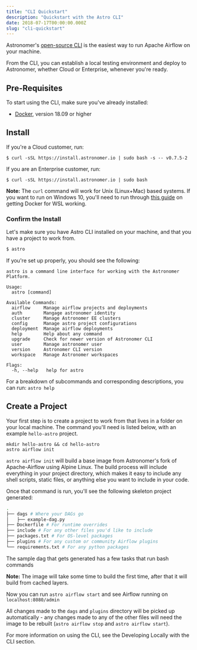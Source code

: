 ```yaml
---
title: "CLI Quickstart"
description: "Quickstart with the Astro CLI"
date: 2018-07-17T00:00:00.000Z
slug: "cli-quickstart"
---
```


Astronomer's [open-source CLI](https://github.com/astronomer/astro-cli) is the easiest way to run Apache Airflow on your machine. 

From the CLI, you can establish a local testing environment and deploy to Astronomer, whether Cloud or Enterprise, whenever you're ready.

## Pre-Requisites

To start using the CLI, make sure you've already installed:

- [Docker](https://www.docker.com/), version 18.09 or higher 

## Install

If you're a Cloud customer, run:

```
$ curl -sSL https://install.astronomer.io | sudo bash -s -- v0.7.5-2
```

If you are an Enterprise customer, run:

```
$ curl -sSL https://install.astronomer.io | sudo bash
```

**Note:** The `curl` command will work for Unix (Linux+Mac) based systems. If you want to run on Windows 10, you'll need to run through [this guide](https://www.astronomer.io/docs/cli-installation-windows-10) on getting Docker for WSL working.

### Confirm the Install

Let's make sure you have Astro CLI installed on your machine, and that you have a project to work from.

```bash
$ astro
```

If you're set up properly, you should see the following:

```
astro is a command line interface for working with the Astronomer Platform.

Usage:
  astro [command]

Available Commands:
  airflow     Manage airflow projects and deployments
  auth        Mangage astronomer identity
  cluster     Manage Astronomer EE clusters
  config      Manage astro project configurations
  deployment  Manage airflow deployments
  help        Help about any command
  upgrade     Check for newer version of Astronomer CLI
  user        Manage astronomer user
  version     Astronomer CLI version
  workspace   Manage Astronomer workspaces

Flags:
  -h, --help   help for astro
```

For a breakdown of subcommands and corresponding descriptions, you can run: `astro help`

## Create a Project

Your first step is to create a project to work from that lives in a folder on your local machine. The command you'll need is listed below, with an example `hello-astro` project.

 ```
mkdir hello-astro && cd hello-astro
astro airflow init
 ```

`astro airflow init` will build a base image from Astronomer's fork of Apache-Airflow using Alpine Linux. The build process will include everything in your project directory, which makes it easy to include any shell scripts, static files, or anything else you want to include in your code.

Once that command is run, you'll see the following skeleton project generated:

```bash
.
├── dags # Where your DAGs go
│   ├── example-dag.py
├── Dockerfile # For runtime overrides
├── include # For any other files you'd like to include
├── packages.txt # For OS-level packages
├── plugins # For any custom or community Airflow plugins
└── requirements.txt # For any python packages
```
The sample dag that gets generated has a few tasks that run bash commands

**Note:** The image will take some time to build the first time, after that it will build from cached layers.

Now you can run `astro airflow start` and see Airflow running on `localhost:8080/admin`

All changes made to the `dags` and `plugins` directory will be picked up automatically - any changes made to any of the other files will need the image to be rebuilt (`astro airflow stop` and `astro airflow start`).

For more information on using the CLI, see the Developing Locally with the CLI section.
